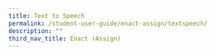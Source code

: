 ```yaml
---
title: Text to Speech
permalink: /student-user-guide/enact-assign/textspeech/
description: ""
third_nav_title: Enact (Assign)
---
```

